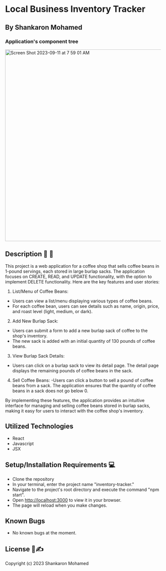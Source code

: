 # Local Business Inventory Tracker

## By Shankaron Mohamed 


### Application's component tree

<img width="621" alt="Screen Shot 2023-09-11 at 7 59 01 AM" src="https://github.com/ShanaySharif/Inventory-Tracker/assets/134244781/c35f5585-2293-4016-ad8d-68341cdeb0e2">

## Description 💁 📖
This project is a web application for a coffee shop that sells coffee beans in 1-pound servings, each stored in large burlap sacks. The application focuses on CREATE, READ, and UPDATE functionality, with the option to implement DELETE functionality. Here are the key features and user stories:

1. List/Menu of Coffee Beans:

- Users can view a list/menu displaying various types of coffee beans.
- For each coffee bean, users can see details such as name, origin, price, and roast level (light, medium, or dark).

2. Add New Burlap Sack:

- Users can submit a form to add a new burlap sack of coffee to the shop's inventory.
- The new sack is added with an initial quantity of 130 pounds of coffee beans.

3. View Burlap Sack Details:
- Users can click on a burlap sack to view its detail page.
The detail page displays the remaining pounds of coffee beans in the sack.

4. Sell Coffee Beans:
-Users can click a button to sell a pound of coffee beans from a sack.
The application ensures that the quantity of coffee beans in a sack does not go below 0.

By implementing these features, the application provides an intuitive interface for managing and selling coffee beans stored in burlap sacks, making it easy for users to interact with the coffee shop's inventory.

## Utilized Technologies

- React
- Javascript
- JSX


## Setup/Installation Requirements 💻

- Clone the repository
- In your terminal, enter the project name "inventory-tracker." 
- Navigate to the project's root directory and execute the command "npm start".
- Open [http://localhost:3000](http://localhost:3000) to view it in your browser.
- The page will reload when you make changes.


## Known Bugs

- No known bugs at the moment.

## License 📄✍

Copyright (c) 2023 Shankaron Mohamed



